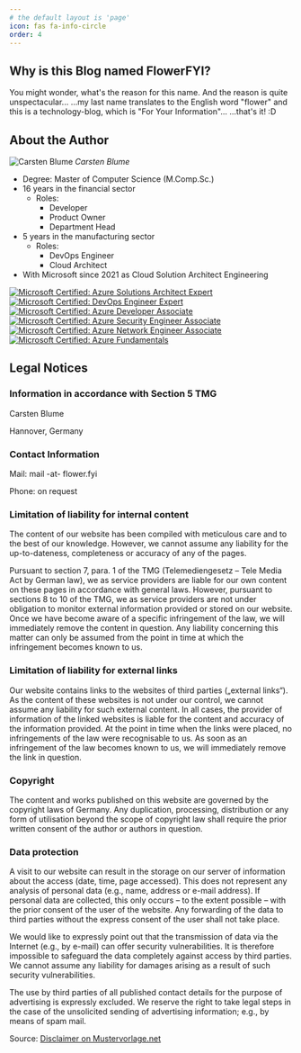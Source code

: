 ```yaml
---
# the default layout is 'page'
icon: fas fa-info-circle
order: 4
---
```


## Why is this Blog named FlowerFYI?
You might wonder, what's the reason for this name. And the reason is quite unspectacular... ...my last name translates to the English word "flower" and this is a technology-blog, which is "For Your Information"... ...that's it! :D


## About the Author
![Carsten Blume](/assets/img/author_cb.jpg)
_Carsten Blume_

- Degree: Master of Computer Science (M.Comp.Sc.)
- 16 years in the financial sector
    - Roles:
        - Developer
        - Product Owner
        - Department Head
- 5 years in the manufacturing sector
    - Roles:
        - DevOps Engineer
        - Cloud Architect
- With Microsoft since 2021 as Cloud Solution Architect Engineering

[![Microsoft Certified: Azure Solutions Architect Expert](/assets/img/accred/azure-solutions-architect-expert.png)](https://www.credly.com/badges/0a15fe8b-56c2-4c90-8dbd-6e3f3d22d40b)
[![Microsoft Certified: DevOps Engineer Expert](/assets/img/accred/devops-engineer-expert.png)](https://www.credly.com/badges/b4292fcc-cae5-4a6d-bd5e-0cdaede54ccd)
[![Microsoft Certified: Azure Developer Associate](/assets/img/accred/azure-developer-associate.png)](https://www.credly.com/badges/87295441-9e7c-4393-ba1e-e6c586127d0b)
[![Microsoft Certified: Azure Security Engineer Associate](/assets/img/accred/azure-security-engineer-associate.png)](https://www.credly.com/badges/5f4052d1-dc8a-4981-b67c-4a09d4eddff0)
[![Microsoft Certified: Azure Network Engineer Associate](/assets/img/accred/azure-network-engineer-associate.png)](https://www.credly.com/badges/7d3452a3-72c5-4a1a-a9cf-690e8c9540ac)
[![Microsoft Certified: Azure Fundamentals](/assets/img/accred/azure-fundamentals.png)](https://www.credly.com/badges/0dc3c855-6a36-4160-94e5-0dc6f7856902)

## Legal Notices 

### Information in accordance with Section 5 TMG
Carsten Blume

Hannover, Germany

### Contact Information
Mail: mail -at- flower.fyi

Phone: on request

### Limitation of liability for internal content
The content of our website has been compiled with meticulous care and to the best of our knowledge. However, we cannot assume any liability for the up-to-dateness, completeness or accuracy of any of the pages.

Pursuant to section 7, para. 1 of the TMG (Telemediengesetz –  Tele Media Act by German law), we as service providers are liable for our own content on these pages in accordance with general laws. However, pursuant to sections 8 to 10 of the TMG, we as service providers are not under obligation to monitor external information provided or stored on our website. Once we have become aware of a specific infringement of the law, we will immediately remove the content in question. Any liability concerning this matter can only be assumed from the point in time at which the infringement becomes known to us.

### Limitation of liability for external links
Our website contains links to the websites of third parties („external links“). As the content of these websites is not under our control, we cannot assume any liability for such external content. In all cases, the provider of information of the linked websites is liable for the content and accuracy of the information provided. At the point in time when the links were placed, no infringements of the law were recognisable to us. As soon as an infringement of the law becomes known to us, we will immediately remove the link in question.

### Copyright

The content and works published on this website are governed by the copyright laws of Germany. Any duplication, processing, distribution or any form of utilisation beyond the scope of copyright law shall require the prior written consent of the author or authors in question.

### Data protection
A visit to our website can result in the storage on our server of information about the access (date, time, page accessed). This does not represent any analysis of personal data (e.g., name, address or e-mail address). If personal data are collected, this only occurs – to the extent possible – with the prior consent of the user of the website. Any forwarding of the data to third parties without the express consent of the user shall not take place.

We would like to expressly point out that the transmission of data via the Internet (e.g., by e-mail) can offer security vulnerabilities. It is therefore impossible to safeguard the data completely against access by third parties. We cannot assume any liability for damages arising as a result of such security vulnerabilities.

The use by third parties of all published contact details for the purpose of advertising is expressly excluded. We reserve the right to take legal steps in the case of the unsolicited sending of advertising information; e.g., by means of spam mail.

Source: [Disclaimer on Mustervorlage.net](http://www.mustervorlage.net/disclaimer-muster#Englisch)
